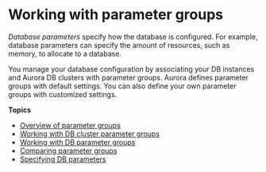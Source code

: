 # Working with parameter groups<a name="USER_WorkingWithParamGroups"></a>

*Database parameters* specify how the database is configured\. For example, database parameters can specify the amount of resources, such as memory, to allocate to a database\.

You manage your database configuration by associating your DB instances and Aurora DB clusters with parameter groups\. Aurora defines parameter groups with default settings\. You can also define your own parameter groups with customized settings\.

**Topics**
+ [Overview of parameter groups](parameter-groups-overview.md)
+ [Working with DB cluster parameter groups](USER_WorkingWithDBClusterParamGroups.md)
+ [Working with DB parameter groups](USER_WorkingWithDBInstanceParamGroups.md)
+ [Comparing parameter groups](USER_WorkingWithParamGroups.Comparing.md)
+ [Specifying DB parameters](USER_ParamValuesRef.md)